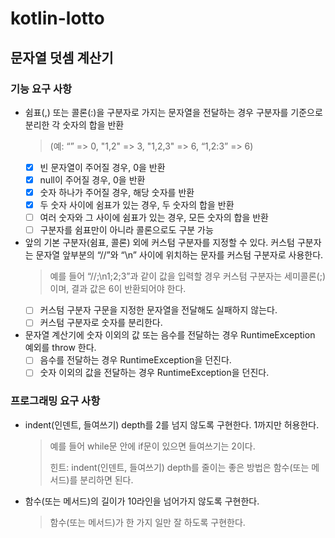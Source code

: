 # kotlin-lotto

## 문자열 덧셈 계산기

### 기능 요구 사항
- 쉼표(,) 또는 콜론(:)을 구분자로 가지는 문자열을 전달하는 경우 구분자를 기준으로 분리한 각 숫자의 합을 반환
  > (예: “” => 0, "1,2" => 3, "1,2,3" => 6, “1,2:3” => 6)
  - [x] 빈 문자열이 주어질 경우, 0을 반환
  - [x] null이 주어질 경우, 0을 반환
  - [x] 숫자 하나가 주어질 경우, 해당 숫자를 반환
  - [x] 두 숫자 사이에 쉼표가 있는 경우, 두 숫자의 합을 반환
  - [ ] 여러 숫자와 그 사이에 쉼표가 있는 경우, 모든 숫자의 합을 반환
  - [ ] 구분자를 쉼표만이 아니라 콜론으로도 구분 가능
  
- 앞의 기본 구분자(쉼표, 콜론) 외에 커스텀 구분자를 지정할 수 있다. 커스텀 구분자는 문자열 앞부분의 “//”와 “\n” 사이에 위치하는 문자를 커스텀 구분자로 사용한다.
  > 예를 들어 “//;\n1;2;3”과 같이 값을 입력할 경우 커스텀 구분자는 세미콜론(;)이며, 결과 값은 6이 반환되어야 한다.
  - [ ] 커스텀 구분자 구문을 지정한 문자열을 전달해도 실패하지 않는다.
  - [ ] 커스텀 구분자로 숫자를 분리한다.
  
- 문자열 계산기에 숫자 이외의 값 또는 음수를 전달하는 경우 RuntimeException 예외를 throw 한다.
  - [ ] 음수를 전달하는 경우 RuntimeException을 던진다.
  - [ ] 숫자 이외의 값을 전달하는 경우 RuntimeException을 던진다.

### 프로그래밍 요구 사항
- indent(인덴트, 들여쓰기) depth를 2를 넘지 않도록 구현한다. 1까지만 허용한다.
  > 예를 들어 while문 안에 if문이 있으면 들여쓰기는 2이다.
  > 
  > 힌트: indent(인덴트, 들여쓰기) depth를 줄이는 좋은 방법은 함수(또는 메서드)를 분리하면 된다.
- 함수(또는 메서드)의 길이가 10라인을 넘어가지 않도록 구현한다.
  > 함수(또는 메서드)가 한 가지 일만 잘 하도록 구현한다.
